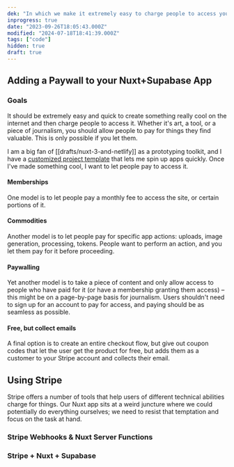 ```yaml
---
dek: "In which we make it extremely easy to charge people to access your website or pay for a membership"
inprogress: true
date: "2023-09-26T18:05:43.000Z"
modified: "2024-07-18T18:41:39.000Z"
tags: ["code"]
hidden: true
draft: true
---
```

## Adding a Paywall to your Nuxt+Supabase App

### Goals

It should be extremely easy and quick to create something really cool on the internet and then charge people to access it. Whether it's art, a tool, or a piece of journalism, you should allow people to pay for things they find valuable. This is only possible if you let them.

I am a big fan of [[drafts/nuxt-3-and-netlify]] as a prototyping toolkit, and I have a [customized project template](https://github.com/ejfox/nuxt-template-2023/tree/main) that lets me spin up apps quickly. Once I've made something cool, I want to let people pay to access it.

#### Memberships

One model is to let people pay a monthly fee to access the site, or certain portions of it.

#### Commodities

Another model is to let people pay for specific app actions: uploads, image generation, processing, tokens. People want to perform an action, and you let them pay for it before proceeding.

#### Paywalling

Yet another model is to take a piece of content and only allow access to people who have paid for it (or have a membership granting them access) – this might be on a page-by-page basis for journalism. Users shouldn't need to sign up for an account to pay for access, and paying should be as seamless as possible.

#### Free, but collect emails

A final option is to create an entire checkout flow, but give out coupon codes that let the user get the product for free, but adds them as a customer to your Stripe account and collects their email.

## Using Stripe

Stripe offers a number of tools that help users of different technical abilities charge for things. Our Nuxt app sits at a weird juncture where we could potentially do everything ourselves; we need to resist that temptation and focus on the task at hand.

### Stripe Webhooks & Nuxt Server Functions

### Stripe + Nuxt + Supabase
